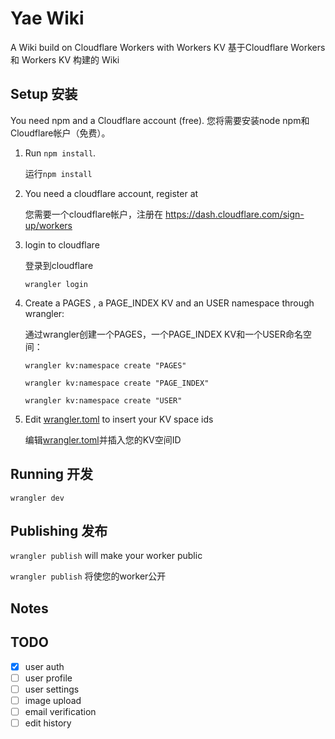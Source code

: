# Yae Wiki

A Wiki build on Cloudflare Workers with Workers KV
基于Cloudflare Workers 和 Workers KV 构建的 Wiki

## Setup 安装

You need npm and a Cloudflare account (free).
您将需要安装node npm和Cloudflare帐户（免费）。

1. Run `npm install`.

   运行`npm install`

1. You need a cloudflare account, register at

   您需要一个cloudflare帐户，注册在
<https://dash.cloudflare.com/sign-up/workers>


1. login to cloudflare

   登录到cloudflare

   `wrangler login`

1. Create a PAGES , a PAGE_INDEX KV and an USER namespace through wrangler:

   通过wrangler创建一个PAGES，一个PAGE_INDEX KV和一个USER命名空间：

   `wrangler kv:namespace create "PAGES"`

   `wrangler kv:namespace create "PAGE_INDEX"`

   `wrangler kv:namespace create "USER"`

1. Edit [wrangler.toml](./wrangler.toml) to insert your KV space ids

    编辑[wrangler.toml](./wrangler.toml)并插入您的KV空间ID

## Running 开发

`wrangler dev`

## Publishing 发布

`wrangler publish` will make your worker public

`wrangler publish` 将使您的worker公开

## Notes

## TODO

- [x] user auth
- [ ] user profile
- [ ] user settings
- [ ] image upload
- [ ] email verification
- [ ] edit history
